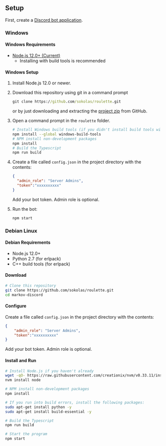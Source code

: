 ## Setup

First, create a [Discord bot application](https://discordapp.com/developers/applications/).

### Windows

#### Windows Requirements

* [Node.js 12.0+ (Current)](https://nodejs.org/en/download/)
  * Installing with build tools is recommended

#### Windows Setup

1. Install Node.js 12.0 or newer.
1. Download this repository using git in a command prompt

    ```cmd
    git clone https://github.com/sokolas/roulette.git
    ```

    or by just downloading and extracting the [project zip](https://github.com/sokolas/roulette/archive/master.zip) from GitHub.
1. Open a command prompt in the `roulette` folder.

    ```sh
    # Install Windows build tools (if you didn't install build tools with Node)
    npm install --global windows-build-tools
    # NPM install non-development packages
    npm install
    # Build the Typescript
    npm run build
    ```

1. Create a file called `config.json` in the project directory with the contents:

    ```json
    {
      "admin_role": "Server Admins",
      "token":"xxxxxxxxxx"
    }
    ```

    Add your bot token. Admin role is optional.
1. Run the bot:

    ```sh
    npm start
    ```

### Debian Linux

#### Debian Requirements

* Node.js 12.0+
* Python 2.7 (for erlpack)
* C++ build tools (for erlpack)

#### Download

```sh
# Clone this repository
git clone https://github.com/sokolas/roulette.git
cd markov-discord
```

#### Configure

Create a file called `config.json` in the project directory with the contents:
```json
{
    "admin_role": "Server Admins",
    "token":"xxxxxxxxxx"
}
```

Add your bot token. Admin role is optional.

#### Install and Run

```sh
# Install Node.js if you haven't already
wget -qO- https://raw.githubusercontent.com/creationix/nvm/v0.33.11/install.sh | bash
nvm install node

# NPM install non-development packages
npm install

# If you run into build errors, install the following packages:
sudo apt-get install python -y
sudo apt-get install build-essential -y

# Build the Typescript
npm run build

# Start the program
npm start
```
